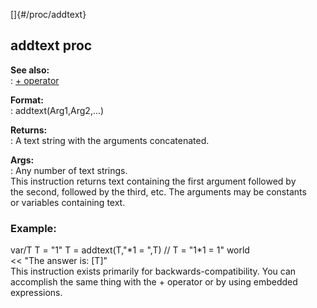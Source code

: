 []{#/proc/addtext}    
## addtext proc    
**See also:**    
:   [+ operator](ref/operator/+)    
<!-- -->    
**Format:**    
:   addtext(Arg1,Arg2,\...)    
<!-- -->    
**Returns:**    
:   A text string with the arguments concatenated.    
<!-- -->    
**Args:**    
:   Any number of text strings.    
This instruction returns text containing the first argument followed by    
the second, followed by the third, etc. The arguments may be constants    
or variables containing text.    
### Example:    
var/T T = \"1\" T = addtext(T,\"\*1 = \",T) // T = \"1\*1 = 1\" world    
\<\< \"The answer is: \[T\]\"    
This instruction exists primarily for backwards-compatibility. You can    
accomplish the same thing with the + operator or by using embedded    
expressions.  